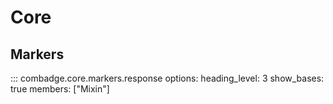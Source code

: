 # Core

## Markers

::: combadge.core.markers.response
    options:
        heading_level: 3
        show_bases: true
        members: ["Mixin"]
